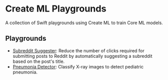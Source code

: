# Create ML Playgrounds
A collection of Swift playgrounds using Create ML to train Core ML models.

## Playgrounds

* [Subreddit Suggester](https://github.com/fritzlabs/fritz-models/tree/master/create_ml_playgrounds): Reduce the number of clicks required for submitting posts to Reddit by automatically suggesting a subreddit based on the post's title.
*  [Pneumonia Detector](https://github.com/fritzlabs/fritz-models/tree/master/create_ml_playgrounds): Classify X-ray images to detect pediatric pneumonia.
